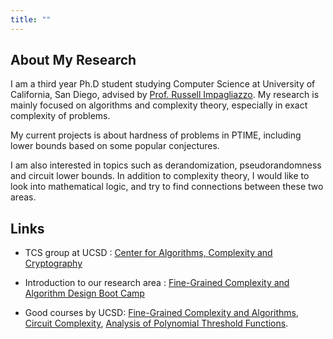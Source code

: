 ```yaml
---
title: ""
---
```


## About My Research

I am a third year Ph.D student studying Computer Science at University of California, San Diego, advised by <a href="http://cseweb.ucsd.edu/~russell/">Prof. Russell Impagliazzo</a>. My research is mainly focused on algorithms and complexity theory, especially in exact complexity of problems.

My current projects is about hardness of problems in PTIME, including lower bounds based on some popular conjectures.

I am also interested in topics such as derandomization, pseudorandomness and circuit lower bounds. In addition to complexity theory, I would like to look into mathematical logic, and try to find connections between these two areas.

## Links

- TCS group at UCSD : [Center for Algorithms, Complexity and Cryptography](http://cacc.ucsd.edu/home.html)

- Introduction to our research area : [Fine-Grained Complexity and Algorithm Design Boot Camp](https://simons.berkeley.edu/workshops/complexity2015-boot-camp)

- Good courses by UCSD: [Fine-Grained Complexity and Algorithms](http://cseweb.ucsd.edu/~russell/FGCA/), [Circuit Complexity](http://www.math.ucsd.edu/~sbuss/CourseWeb/Math262A_2013F/), [Analysis of Polynomial Threshold Functions](http://cseweb.ucsd.edu/~dakane/CSE291/).
